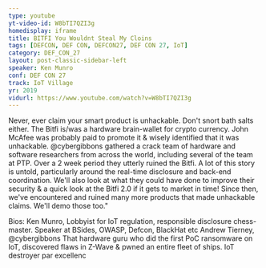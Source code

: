 ```yaml
---
type: youtube
yt-video-id: W8bTI7QZI3g
homedisplay: iframe
title: BITFI You Wouldnt Steal My Cloins
tags: [DEFCON, DEF CON, DEFCON27, DEF CON 27, IoT]
category: DEF_CON_27
layout: post-classic-sidebar-left
speaker: Ken Munro
conf: DEF CON 27
track: IoT Village
yr: 2019
vidurl: https://www.youtube.com/watch?v=W8bTI7QZI3g
---
```

Never, ever claim your smart product is unhackable. Don't snort bath salts either. The Bitfi is/was a hardware brain-wallet for crypto currency. John McAfee was probably paid to promote it & wisely identified that it was unhackable. @cybergibbons gathered a crack team of hardware and software researchers from across the world, including several of the team at PTP. Over a 2 week period they utterly ruined the Bitfi. A lot of this story is untold, particularly around the real-time disclosure and back-end coordination. We'll also look at what they could have done to improve their security & a quick look at the Bitfi 2.0 if it gets to market in time! Since then, we've encountered and ruined many more products that made unhackable claims. We'll demo those too."

Bios:
Ken Munro, Lobbyist for IoT regulation, responsible disclosure chess-master. Speaker at BSides, OWASP, Defcon, BlackHat etc
Andrew Tierney, @cybergibbons That hardware guru who did the first PoC ransomware on IoT, discovered flaws in Z-Wave & pwned an entire fleet of ships. IoT destroyer par excellenc